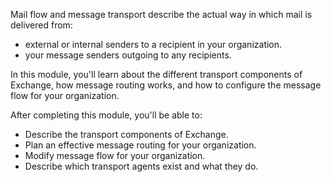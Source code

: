 Mail flow and message transport describe the actual way in which mail is delivered from:

 -  external or internal senders to a recipient in your organization.
 -  your message senders outgoing to any recipients.

In this module, you'll learn about the different transport components of Exchange, how message routing works, and how to configure the message flow for your organization.

After completing this module, you'll be able to:

 -  Describe the transport components of Exchange.
 -  Plan an effective message routing for your organization.
 -  Modify message flow for your organization.
 -  Describe which transport agents exist and what they do.

